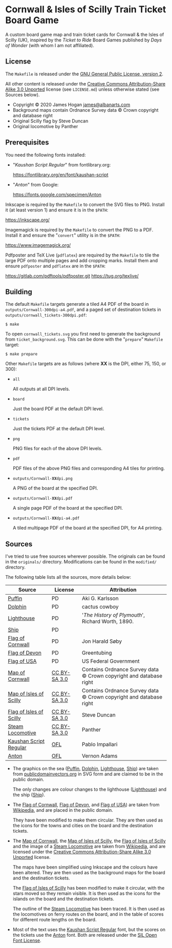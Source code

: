 
Cornwall & Isles of Scilly Train Ticket Board Game
==================================================

A custom board game map and train ticket cards for Cornwall & the Isles of
Scilly (UK), inspired by the *Ticket to Ride* Board Games published by *Days of
Wonder* (with whom I am not affiliated).


License
-------

The `Makefile` is released under the [GNU General Public License, version 2].

All other content is released under the [Creative Commons Attribution-Share
Alike 3.0 Unported] license (see `LICENSE.md`) unless otherwise stated (see
Sources below).

 - Copyright © 2020 James Hogan <james@albanarts.com>
 - Background maps contain Ordnance Survey data © Crown copyright and database
   right
 - Original Scilly flag by Steve Duncan
 - Original locomotive by Panther


Prerequisites
-------------

You need the following fonts installed:

 - "*Kaushan Script Regular*" from fontlibrary.org:

   https://fontlibrary.org/en/font/kaushan-script

 - "*Anton*" from Google:

   https://fonts.google.com/specimen/Anton

Inkscape is required by the `Makefile` to convert the SVG files to PNG. Install
it (at least version 1) and ensure it is in the `$PATH`:

  https://inkscape.org/

Imagemagick is required by the `Makefile` to convert the PNG to a PDF. Install
it and ensure the "`convert`" utility is in the `$PATH`:

  https://www.imagemagick.org/

Pdfposter and TeX Live (`pdflatex`) are required by the `Makefile` to tile the
large PDF onto multiple pages and add cropping marks. Install them and ensure
`pdfposter` and `pdflatex` are in the `$PATH`:

  https://gitlab.com/pdftools/pdfposter.git
  https://tug.org/texlive/


Building
--------

The default `Makefile` targets generate a tiled A4 PDF of the board in
`outputs/Cornwall-300dpi-a4.pdf`, and a paged set of destination tickets in
`outputs/cornwall_tickets-300dpi.pdf`:

```shell
$ make
```

To open `cornwall_tickets.svg` you first need to generate the background from
`ticket_background.svg`. This can be done with the "`prepare`" `Makefile`
target:

```shell
$ make prepare
```

Other `Makefile` targets are as follows (where **XX** is the DPI, either 75,
150, or 300):

 - `all`

   All outputs at all DPI levels.

 - `board`

   Just the board PDF at the default DPI level.

 - `tickets`

   Just the tickets PDF at the default DPI level.

 - `png`

   PNG files for each of the above DPI levels.

 - `pdf`

   PDF files of the above PNG files and corresponding A4 tiles for printing.

 - `outputs/Cornwall-`**`XX`**`dpi.png`

   A PNG of the board at the specified DPI.

 - `outputs/Cornwall-`**`XX`**`dpi.pdf`

   A single page PDF of the board at the specified DPI.

 - `outputs/Cornwall-`**`XX`**`dpi-a4.pdf`

   A tiled multipage PDF of the board at the specified DPI, for A4 printing.


Sources
-------

I've tried to use free sources wherever possible. The originals can be found in
the `originals/` directory. Modifications can be found in the `modified/`
directory.

The following table lists all the sources, more details below:

Source				| License		| Attribution
--------------------------------|-----------------------|-----------------------
[Puffin]			| PD			| Aki G. Karlsson
[Dolphin]			| PD			| cactus cowboy
[Lighthouse]			| PD			| '*The History of Plymouth*', Richard Worth, 1890.
[Ship]				| PD			| 
[Flag of Cornwall]		| PD			| Jon Harald Søby
[Flag of Devon]			| PD			| Greentubing
[Flag of USA]			| PD			| US Federal Government
[Map of Cornwall]		| [CC BY-SA 3.0]	| Contains Ordnance Survey data © Crown copyright and database right
[Map of Isles of Scilly]	| [CC BY-SA 3.0]	| Contains Ordnance Survey data © Crown copyright and database right
[Flag of Isles of Scilly]	| [CC BY-SA 3.0]	| Steve Duncan
[Steam Locomotive]		| [CC BY-SA 3.0]	| Panther
[Kaushan Script Regular]	| [OFL]			| Pablo Impallari
[Anton]				| [OFL]			| Vernon Adams

 - The graphics on the sea ([Puffin], [Dolphin], [Lighthouse], [Ship]) are taken
   from [publicdomainvectors.org] in SVG form and are claimed to be in the
   public domain.

   The only changes are colour changes to the lighthouse ([Lighthouse]) and the
   ship ([Ship]).

   [Puffin]: https://publicdomainvectors.org/en/free-clipart/Puffin-bird-vector-illustration/31686.html
   [Dolphin]: https://publicdomainvectors.org/en/free-clipart/Dolphin-smiling/68665.html
   [Lighthouse]: https://publicdomainvectors.org/en/free-clipart/Old-lighthouse/69935.html
   [Ship]: https://publicdomainvectors.org/en/free-clipart/Bark-ship-vector-drawing/14591.html

 - The [Flag of Cornwall], [Flag of Devon], and [Flag of USA]) are taken from
   [Wikipedia], and are placed in the public domain.

   They have been modified to make them circular.
   They are then used as the icons for the towns and cities on the board and the
   destination tickets.

   [Flag of Cornwall]: https://en.wikipedia.org/wiki/File:Flag_of_Cornwall.svg
   [Flag of Devon]: https://en.wikipedia.org/wiki/File:Flag_of_Devon.svg
   [Flag of USA]: https://en.wikipedia.org/wiki/File:Flag_of_the_United_States.svg

 - The [Map of Cornwall], the [Map of Isles of Scilly], the [Flag of Isles of
   Scilly] and the image of a [Steam Locomotive] are taken from [Wikipedia], and
   are licensed under the [Creative Commons Attribution-Share Alike 3.0
   Unported] license.

   The maps have been simplified using Inkscape and the colours have been
   altered. They are then used as the background maps for the board and the
   destination tickets.

   The [Flag of Isles of Scilly] has been modified to make it circular, with the
   stars moved so they remain visible.
   It is then used as the icons for the islands on the board and the destination
   tickets.

   The outline of the [Steam Locomotive] has been traced.
   It is then used as the locomotives on ferry routes on the board, and in the
   table of scores for different route lengths on the board.

   [Map of Cornwall]: https://en.wikipedia.org/wiki/File:Cornwall_UK_district_map_(blank).svg
   [Map of Isles of Scilly]: https://en.wikipedia.org/wiki/File:Isles_of_Scilly_UK_location_map.svg
   [Flag of Isles of Scilly]: https://en.wikipedia.org/wiki/File:ScillonianCross.svg
   [Steam Locomotive]: https://en.wikipedia.org/wiki/File:Steam_locomotive_scheme_new.png

 - Most of the text uses the [Kaushan Script Regular] font, but the scores on
   the tickets use the [Anton] font. Both are released under the [SIL Open Font
   License].

   [Kaushan Script Regular]: https://fontlibrary.org/en/font/kaushan-script
   [Anton]: https://fonts.google.com/specimen/Anton

[CC BY-SA 3.0]: https://creativecommons.org/licenses/by-sa/3.0/
[Creative Commons Attribution-Share Alike 3.0 Unported]: https://creativecommons.org/licenses/by-sa/3.0/
[GNU General Public License, version 2]: https://www.gnu.org/licenses/old-licenses/gpl-2.0.html
[OFL]: https://scripts.sil.org/cms/scripts/page.php?site_id=nrsi&id=OFL
[SIL Open Font License]: https://scripts.sil.org/cms/scripts/page.php?site_id=nrsi&id=OFL
[Wikipedia]: https://publicdomainvectors.org
[publicdomainvectors.org]: https://publicdomainvectors.org
